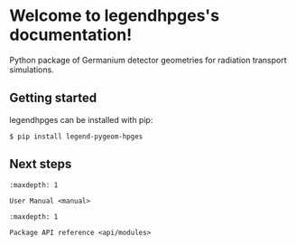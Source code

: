 # Welcome to legendhpges's documentation!

Python package of Germanium detector geometries for radiation transport
simulations.

## Getting started

legendhpges can be installed with pip:

```console
$ pip install legend-pygeom-hpges
```

## Next steps

```{toctree}
:maxdepth: 1

User Manual <manual>
```

```{toctree}
:maxdepth: 1

Package API reference <api/modules>
```
